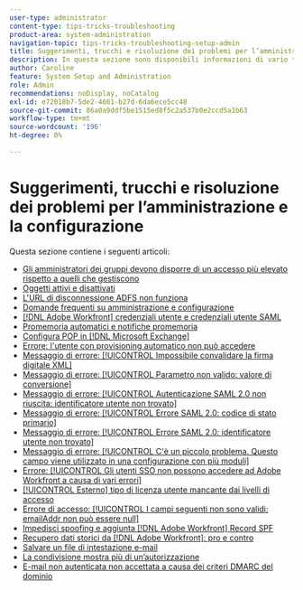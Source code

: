 ```yaml
---
user-type: administrator
content-type: tips-tricks-troubleshooting
product-area: system-administration
navigation-topic: tips-tricks-troubleshooting-setup-admin
title: Suggerimenti, trucchi e risoluzione dei problemi per l’amministrazione e la configurazione
description: In questa sezione sono disponibili informazioni di vario tipo per l’amministrazione del sistema Workfront della tua organizzazione.
author: Caroline
feature: System Setup and Administration
role: Admin
recommendations: noDisplay, noCatalog
exl-id: e72018b7-5de2-4661-b27d-6da6ece5cc48
source-git-commit: 86a0a9ddf5be1515ed8f5c2a537b0e2ccd5a1b63
workflow-type: tm+mt
source-wordcount: '196'
ht-degree: 0%

---
```


# Suggerimenti, trucchi e risoluzione dei problemi per l’amministrazione e la configurazione

Questa sezione contiene i seguenti articoli:

* [Gli amministratori dei gruppi devono disporre di un accesso più elevato rispetto a quelli che gestiscono](/help/quicksilver/administration-and-setup/tips-tricks-and-troubleshooting/group-admin-access-level.md)
* [Oggetti attivi e disattivati](../../administration-and-setup/tips-tricks-and-troubleshooting/acitve-and-deactivated-objects.md)
* [L&#39;URL di disconnessione ADFS non funziona](../../administration-and-setup/tips-tricks-and-troubleshooting/adfs-logout-url-doesnt-work.md)
* [Domande frequenti su amministrazione e configurazione](../../administration-and-setup/tips-tricks-and-troubleshooting/admin-and-setup-faq.md)
* [[!DNL Adobe Workfront] credenziali utente e credenziali utente SAML](../../administration-and-setup/tips-tricks-and-troubleshooting/wf-user-credentials-vs-saml-user-credentials.md)
* [Promemoria automatici e notifiche promemoria](../../administration-and-setup/tips-tricks-and-troubleshooting/auto-reminders-vs-reminder-notifications.md)
* [Configura POP in [!DNL Microsoft Exchange]](../../administration-and-setup/tips-tricks-and-troubleshooting/configure-pop-ms-exchange.md)
* [Errore: l&#39;utente con provisioning automatico non può accedere](../../administration-and-setup/tips-tricks-and-troubleshooting/error-auto-provisioned-user-cant-log-in.md)
* [Messaggio di errore: [!UICONTROL Impossibile convalidare la firma digitale XML]](../../administration-and-setup/tips-tricks-and-troubleshooting/error-message-couldnt-validate-xml-digital-signature.md)
* [Messaggio di errore: [!UICONTROL Parametro non valido: valore di conversione]](../../administration-and-setup/tips-tricks-and-troubleshooting/error-message-invalid-parameter-conversion-value.md)
* [Messaggio di errore: [!UICONTROL Autenticazione SAML 2.0 non riuscita: identificatore utente non trovato]](../../administration-and-setup/tips-tricks-and-troubleshooting/error-message-saml-2-auth-failed-userid-not-found.md)
* [Messaggio di errore: [!UICONTROL Errore SAML 2.0: codice di stato primario]](../../administration-and-setup/tips-tricks-and-troubleshooting/error-message-saml-2-error-primary-statuscode.md)
* [Messaggio di errore: [!UICONTROL Errore SAML 2.0: identificatore utente non trovato]](../../administration-and-setup/tips-tricks-and-troubleshooting/error-message-saml-2-error-user-identifier-not-found.md)
* [Messaggio di errore: [!UICONTROL C&#39;è un piccolo problema. Questo campo viene utilizzato in una configurazione con più moduli]](../../administration-and-setup/tips-tricks-and-troubleshooting/error-message-field-used-in-multi-form-config.md)
* [Errore: [!UICONTROL Gli utenti SSO non possono accedere ad Adobe Workfront a causa di vari errori]](../../administration-and-setup/tips-tricks-and-troubleshooting/error-sso-users-unable-log-in-various-errors.md)
* [[!UICONTROL Esterno] tipo di licenza utente mancante dai livelli di accesso](../../administration-and-setup/tips-tricks-and-troubleshooting/external-user-license-type-missing-from-access-levels.md)
* [Errore di accesso: [!UICONTROL I campi seguenti non sono validi: emailAddr non può essere null]](../../administration-and-setup/tips-tricks-and-troubleshooting/login-error-following-field-invalid-emailaddr-cant-be-null.md)
* [Impedisci spoofing e aggiunta [!DNL Adobe Workfront] Record SPF](../../administration-and-setup/tips-tricks-and-troubleshooting/prevent-spoofing-add-wf-spf-records.md)
* [Recupero dati storici da [!DNL Adobe Workfront]: pro e contro](../../administration-and-setup/tips-tricks-and-troubleshooting/how-to-get-data-out-of-wf.md)
* [Salvare un file di intestazione e-mail](../../administration-and-setup/tips-tricks-and-troubleshooting/save-an-email-header-file.md)
* [La condivisione mostra più di un’autorizzazione](../../administration-and-setup/tips-tricks-and-troubleshooting/sharing-shows-more-than-1-permission.md)
* [E-mail non autenticata non accettata a causa dei criteri DMARC del dominio](../../administration-and-setup/tips-tricks-and-troubleshooting/unauthenticated-email-not-accepted-domains-dmarc-policy.md)
